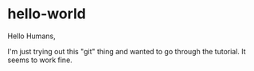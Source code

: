 # hello-world

Hello Humans,

I'm just trying out this "git" thing and wanted to go through the tutorial. It seems to work fine.
